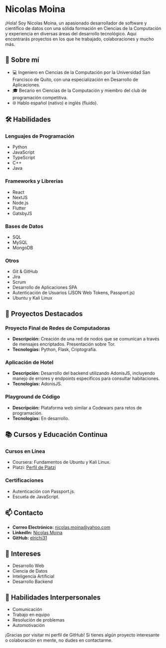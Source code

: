 # Nicolas Moina

¡Hola! Soy Nicolas Moina, un apasionado desarrollador de software y científico de datos con una sólida formación en Ciencias de la Computación y experiencia en diversas áreas del desarrollo tecnológico. Aquí encontrarás proyectos en los que he trabajado, colaboraciones y mucho más.

## 🚀 Sobre mí

- 💻 Ingeniero en Ciencias de la Computación por la Universidad San Francisco de Quito, con una especialización en Desarrollo de Aplicaciones.
- 🎓 Becario en Ciencias de la Computación y miembro del club de programación competitiva.
- 🌐 Hablo español (nativo) e inglés (fluido).

## 🛠️ Habilidades

### Lenguajes de Programación
- Python
- JavaScript
- TypeScript
- C++
- Java

### Frameworks y Librerías
- React
- NextJS
- Node.js
- Flutter
- GatsbyJS

### Bases de Datos
- SQL
- MySQL
- MongoDB

### Otros
- Git & GitHub
- Jira
- Scrum
- Desarrollo de Aplicaciones SPA
- Autenticación de Usuarios (JSON Web Tokens, Passport.js)
- Ubuntu y Kali Linux

## 🔭 Proyectos Destacados

### Proyecto Final de Redes de Computadoras
- **Descripción:** Creación de una red de nodos que se comunican a través de mensajes encriptados. Presentación sobre Tor.
- **Tecnologías:** Python, Flask, Criptografía.

### Aplicación de Hotel
- **Descripción:** Desarrollo del backend utilizando AdonisJS, incluyendo manejo de errores y endpoints específicos para consultar habitaciones.
- **Tecnologías:** AdonisJS.

### Playground de Código
- **Descripción:** Plataforma web similar a Codewars para retos de programación.
- **Tecnologías:** En desarrollo.

## 📚 Cursos y Educación Continua

### Cursos en Línea
- Coursera: Fundamentos de Ubuntu y Kali Linux.
- Platzi: [Perfil de Platzi](https://www.platzi.com/p/nmoina/)

### Certificaciones
- Autenticación con Passport.js.
- Escuela de JavaScript.

## 📫 Contacto

- **Correo Electrónico:** [nicolas.moina@yahoo.com](mailto:nicolas.moina@yahoo.com)
- **LinkedIn:** [Nicolas Moina](https://www.linkedin.com/in/nicolas-moina-21a85b20a/)
- **GitHub:** [elrichi31](https://www.github.com/elrichi31)

## 🌱 Intereses

- Desarrollo Web
- Ciencia de Datos
- Inteligencia Artificial
- Desarrollo Backend

## 🤝 Habilidades Interpersonales

- Comunicación
- Trabajo en equipo
- Resolución de problemas
- Automotivación

¡Gracias por visitar mi perfil de GitHub! Si tienes algún proyecto interesante o colaboración en mente, no dudes en contactarme.
